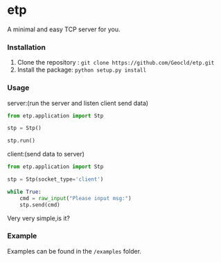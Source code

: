 # etp
A minimal and easy TCP server for you.

### Installation

1. Clone the repository : `git clone https://github.com/Geocld/etp.git`
2. Install the package: `python setup.py install`

### Usage

server:(run the server and listen client send data)

```python
from etp.application import Stp

stp = Stp()

stp.run()
```

client:(send data to server)

```python
from etp.application import Stp

stp = Stp(socket_type='client')

while True:
    cmd = raw_input("Please input msg:")
    stp.send(cmd)
```

Very very simple,is it?

### Example

Examples can be found in the `/examples` folder.